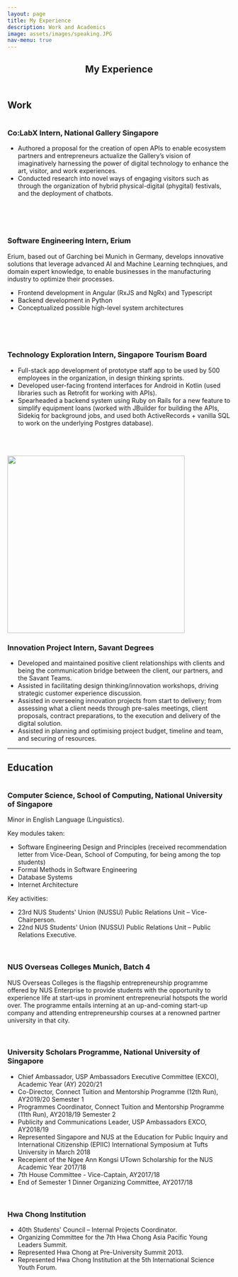 ```yaml
---
layout: page
title: My Experience
description: Work and Academics
image: assets/images/speaking.JPG
nav-menu: true
---
```

<!--- originally elements>
<!-- Main -->
<div id="main" class="alt">

<!-- One -->
<section id="one">
	<div class="inner">
		<header class="major">
			<h1>My Experience</h1>
		</header>

<!-- Content -->
<h2 id="content">Work</h2>
		<div class="row">
			<div class="6u 12u$(small)">
				<img src="assets/images/ngs.jpg" alt="" />
			</div>
			<div class="6u$ 12u$(small)">
				<h3>Co:LabX Intern, National Gallery Singapore</h3>
				<p>
				<ul>
					<li>Authored a proposal for the creation of open APIs to enable ecosystem partners and entrepreneurs actualize the Gallery’s vision of imaginatively harnessing the power of digital technology to enhance the art, visitor, and work experiences.</li>
					<li>Conducted research into novel ways of engaging visitors such as through the organization of hybrid physical-digital (phygital) festivals, and the deployment of chatbots.</li>
				</ul>
				</p>
			</div>
			<br>
			<br>
		</div>
		<br>
		<div class="row">
			<div class="6u 12u$(small)">
				<img src="assets/images/erium.jpg" alt="" />
			</div>
			<div class="6u$ 12u$(small)">
				<h3>Software Engineering Intern, Erium</h3>
				<p>
					Erium, based out of Garching bei Munich in Germany, develops innovative solutions that leverage advanced AI and Machine Learning technqiues, and domain expert knowledge, to enable businesses in the manufacturing industry to optimize their processes.
				<ul>
					<li>Frontend development in Angular (RxJS and NgRx) and Typescript</li>
					<li>Backend development in Python</li>
					<li>Conceptualized possible high-level system architectures</li>
				</ul>
				</p>
			</div>
			<br>
			<br>
		</div>
		<br>
		<div class="row">
			<div class="6u 12u$(small)">
				<img src="assets/images/stb_interns.jpg" alt="" />
			</div>
			<div class="6u$ 12u$(small)">
				<h3>Technology Exploration Intern, Singapore Tourism Board</h3>
				<p>
				<ul>
					<li>Full-stack app development of prototype staff app to be used by 500 employees in the organization, in design thinking sprints.</li>
					<li>Developed user-facing frontend interfaces for Android in Kotlin (used libraries such as Retrofit for working with APIs).</li>
					<li>Spearheaded a backend system using Ruby on Rails for a new feature to simplify equipment loans (worked with JBuilder for building the APIs, Sidekiq for background jobs, and used both ActiveRecords + vanilla SQL to work on the underlying Postgres database).</li>
				</ul>
				</p>
			</div>
			<br>
			<br>
		</div>
		<br>
		<div class="row">
			<div class="6u 12u$(small)">
				<img src="assets/images/sd.png" alt="" width="400" height="400"/>
			</div>
			<div class="6u$ 12u$(small)">
				<h3>Innovation Project Intern, Savant Degrees</h3>
				<ul>
					<li>Developed and maintained positive client relationships with clients and being the communication bridge between the client, our partners, and the Savant Teams.</li>
					<li>Assisted in facilitating design thinking/innovation workshops, driving strategic customer experience discussion.</li>
					<li>Assisted in overseeing innovation projects from start to delivery; from assessing what a client needs through pre-sales meetings, client proposals, contract preparations, to the execution and delivery of the digital solution.</li>
					<li>Assisted in planning and optimising project budget, timeline and team, and securing of resources.</li>
				</ul>
			</div>
		</div>
		<hr />
<h2 id="content">Education</h2>
		<div class="row">
				<div class="6u 12u$(small)">
					<img src="assets/images/soc.JPG" alt=""/>
				</div>
				<div class="6u$ 12u$(small)">
					<h3>Computer Science, School of Computing, National University of Singapore</h3>
					<p>Minor in English Language (Linguistics).</p>
					<p style="margin:0;">Key modules taken:</p>
					<ul>
						<li>Software Engineering Design and Principles (received recommendation letter from Vice-Dean, School of Computing, for being among the top students)</li>
						<li>Formal Methods in Software Engineering</li>
						<li>Database Systems</li>
						<li>Internet Architecture</li>
					</ul>
					<p style="margin:0;">Key activities:</p>
					<ul>
						<li>23rd NUS Students' Union (NUSSU) Public Relations Unit – Vice-Chairperson.</li>
						<li>22nd NUS Students' Union (NUSSU) Public Relations Unit – Public Relations Executive.</li>
					</ul>
				</div>
		</div>
		<br>
		<div class="row">
				<div class="6u 12u$(small)">
					<img src="assets/images/noc.jpg" alt=""/>
				</div>
				<div class="6u$ 12u$(small)">
					<h3>NUS Overseas Colleges Munich, Batch 4</h3>
					<p>
					NUS Overseas Colleges is the flagship entrepreneurship programme offered by NUS Enterprise to provide students with the opportunity to experience life at start-ups in prominent entrepreneurial hotspots the world over. The programme entails interning at an up-and-coming start-up company and attending entrepreneurship courses at a renowned partner university in that city.
					</p>
				</div>
		</div>
		<br>
		<div class="row">
				<div class="6u 12u$(small)">
					<img src="assets/images/usp.jpg" alt=""/>
				</div>
				<div class="6u$ 12u$(small)">
					<h3>University Scholars Programme, National University of Singapore</h3>
					<ul>
						<li>Chief Ambassador, USP Ambassadors Executive Committee (EXCO), Academic Year (AY) 2020/21</li>
						<li>Co-Director, Connect Tuition and Mentorship Programme (12th Run), AY2019/20 Semester 1</li>
						<li>Programmes Coordinator, Connect Tuition and Mentorship Programme (11th Run), AY2018/19 Semester 2</li>
						<li>Publicity and Communications Leader, USP Ambassadors EXCO, AY2018/19</li>
						<li>Represented Singapore and NUS at the Education for Public Inquiry and International Citizenship (EPIIC) International Symposium at Tufts University in March 2018</li>
						<li>Recepient of the Ngee Ann Kongsi UTown Scholarship for the NUS Academic Year 2017/18</li>
						<li>7th House Committee - Vice-Captain, AY2017/18</li>
						<li>End of Semester 1 Dinner Organizing Committee, AY2017/18</li>
					</ul>
				</div>
		</div>
		<br>
		<div class="row">
				<div class="6u 12u$(small)">
					<img src="assets/images/hwach.jpg" alt=""/>
				</div>
				<div class="6u$ 12u$(small)">
					<h3>Hwa Chong Institution</h3>
					<ul>
						<li>40th Students' Council – Internal Projects Coordinator.</li>
						<li>Organizing Committee for the 7th Hwa Chong Asia Pacific Young Leaders Summit.</li>
						<li>Represented Hwa Chong at Pre-University Summit 2013.</li>
						<li>Represented Hwa Chong Institution at the 5th International Science Youth Forum.</li>
					</ul>
				</div>
		</div>
	</div>

</section>

</div>
